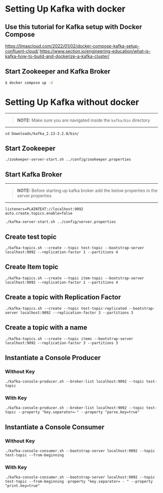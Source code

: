 # Setting Up Kafka with docker

## Use this tutorial for Kafka setup with Docker Compose
https://limascloud.com/2022/01/02/docker-compose-kafka-setup-confluent-cloud/
https://www.section.io/engineering-education/what-is-kafka-how-to-build-and-dockerize-a-kafka-cluster/

## Start Zookeeper and Kafka Broker
```bash
$ docker compose up -d
```

# Setting Up Kafka without docker

---
> **NOTE:**  Make sure you are navigated inside the ```kafka/bin``` directory
---
```
cd Downloads/kafka_2.13-3.2.0/bin/
```

## Start Zookeeper
```
./zookeeper-server-start.sh ../config/zookeeper.properties
```
## Start Kafka Broker

---
> **NOTE:** Before starting up kafka broker add the below properties in the server.properties
---

```
listeners=PLAINTEXT://localhost:9092
auto.create.topics.enable=false
```
```
./kafka-server-start.sh ../config/server.properties
```

## Create test topic

```
./kafka-topics.sh --create --topic test-topic --bootstrap-server localhost:9092 --replication-factor 1 --partitions 4
```
## Create Item topic
```
./kafka-topics.sh --create --topic item-topic --bootstrap-server localhost:9092 --replication-factor 1 --partitions 4
```

## Create a topic with Replication Factor

```
./kafka-topics.sh --create --topic test-topic-replicated --bootstrap-server localhost:9092 --replication-factor 3 --partitions 3
```

## Create a topic with a name

```
./kafka-topics.sh --create --topic items --bootstrap-server localhost:9092 --replication-factor 3 --partitions 3
```

## Instantiate a Console Producer

### Without Key

```
./kafka-console-producer.sh --broker-list localhost:9092 --topic test-topic
```

### With Key

```
./kafka-console-producer.sh --broker-list localhost:9092 --topic test-topic --property "key.separator=-" --property "parse.key=true"
```
## Instantiate a Console Consumer

### Without Key

```
./kafka-console-consumer.sh --bootstrap-server localhost:9092 --topic test-topic --from-beginning
```

### With Key

```
./kafka-console-consumer.sh --bootstrap-server localhost:9092 --topic test-topic --from-beginning -property "key.separator= - " --property "print.key=true"
```